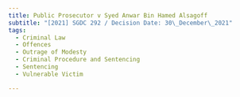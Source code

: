 ```yaml
---
title: Public Prosecutor v Syed Anwar Bin Hamed Alsagoff
subtitle: "[2021] SGDC 292 / Decision Date: 30\_December\_2021"
tags:
  - Criminal Law
  - Offences
  - Outrage of Modesty
  - Criminal Procedure and Sentencing
  - Sentencing
  - Vulnerable Victim

---
```

